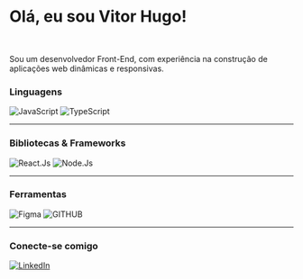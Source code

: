 
# Olá, eu sou Vitor Hugo!
  
<br/>

Sou um desenvolvedor Front-End, com experiência na construção de aplicações web dinâmicas e responsivas.

### Linguagens
![JavaScript](https://shields.io/badge/JavaScript-F7DF1E?logo=JavaScript&logoColor=000&style=for-the-badge)
![TypeScript](https://img.shields.io/badge/typescript-%23007ACC.svg?style=for-the-badge&logo=typescript&logoColor=white)

---

### Bibliotecas & Frameworks

![React.Js](https://img.shields.io/badge/react-%2320232a.svg?style=for-the-badge&logo=react&logoColor=%2361DAFB)
![Node.Js](https://img.shields.io/badge/Node.js-43853D?style=for-the-badge&logo=node.js&logoColor=white)

---

### Ferramentas

![Figma](https://img.shields.io/badge/Figma-F24E1E?style=for-the-badge&logo=figma&logoColor=white)
![GITHUB](https://img.shields.io/badge/GitHub-100000?style=for-the-badge&logo=github&logoColor=white)

---

### Conecte-se comigo

[![LinkedIn](https://img.shields.io/badge/-LinkedIn-000?style=for-the-badge&logo=linkedin&logoColor=30A3DC)](https://www.linkedin.com/in/vitor-hugo-alves-9368b9249/)
